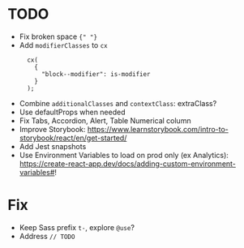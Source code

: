 # TODO

- Fix broken space `{" "}`
- Add `modifierClasses` to `cx`
  ```
    cx(
      {
        "block--modifier": is-modifier
      }
    );
  ```
- Combine `additionalClasses` and `contextClass`: extraClass?
- Use defaultProps when needed
- Fix Tabs, Accordion, Alert, Table Numerical column
- Improve Storybook: https://www.learnstorybook.com/intro-to-storybook/react/en/get-started/
- Add Jest snapshots
- Use Environment Variables to load on prod only (ex Analytics): https://create-react-app.dev/docs/adding-custom-environment-variables#!

# Fix

- Keep Sass prefix `t-`, explore `@use`?
- Address `// TODO`
